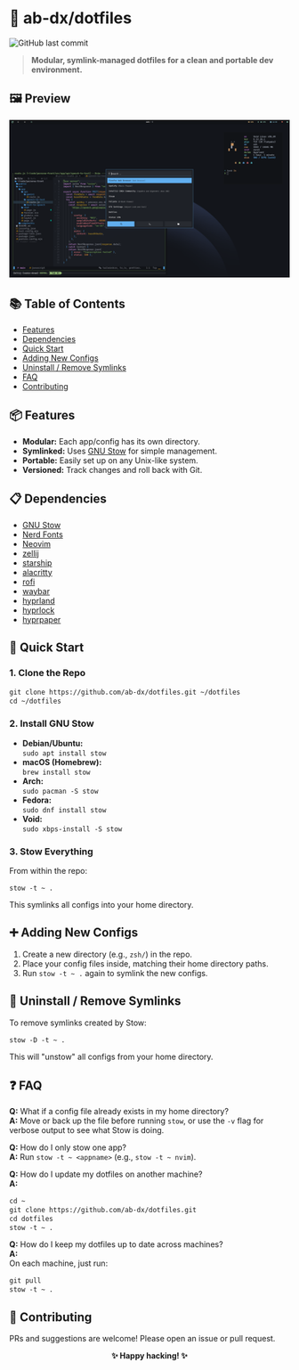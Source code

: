 # 🌟 ab-dx/dotfiles

![GitHub last commit](https://img.shields.io/github/last-commit/ab-dx/dotfiles)

> **Modular, symlink-managed dotfiles for a clean and portable dev environment.**

## 🖼️ Preview

![Screenshot](./assets/preview.png)

## 📚 Table of Contents

- [Features](#-features)
- [Dependencies](#-dependencies)
- [Quick Start](#-quick-start)
- [Adding New Configs](#-adding-new-configs)
- [Uninstall / Remove Symlinks](#-uninstall--remove-symlinks)
- [FAQ](#-faq)
- [Contributing](#-contributing)

## 📦 Features

- **Modular:** Each app/config has its own directory.
- **Symlinked:** Uses [GNU Stow](https://www.gnu.org/software/stow/) for simple management.
- **Portable:** Easily set up on any Unix-like system.
- **Versioned:** Track changes and roll back with Git.

## 📋 Dependencies

- [GNU Stow](https://www.gnu.org/software/stow/)
- [Nerd Fonts](https://github.com/ryanoasis/nerd-fonts)
- [Neovim](https://neovim.io/)
- [zellij](https://github.com/zellij-org/zellij)
- [starship](https://github.com/starship/starship)
- [alacritty](https://github.com/alacritty/alacritty)
- [rofi](https://github.com/davatorium/rofi)
- [waybar](https://github.com/Alexays/Waybar)
- [hyprland](https://github.com/hyprwm/Hyprland)
- [hyprlock](https://github.com/hyprwm/hyprlock/)
- [hyprpaper](https://github.com/hyprwm/hyprpaper)

## 🚀 Quick Start

### 1. **Clone the Repo**

```
git clone https://github.com/ab-dx/dotfiles.git ~/dotfiles
cd ~/dotfiles
```

### 2. **Install GNU Stow**

- **Debian/Ubuntu:**  
  `sudo apt install stow`
- **macOS (Homebrew):**  
  `brew install stow`
- **Arch:**  
  `sudo pacman -S stow`
- **Fedora:**  
  `sudo dnf install stow`
- **Void:**  
  `sudo xbps-install -S stow`

### 3. **Stow Everything**

From within the repo:

```
stow -t ~ .
```

This symlinks all configs into your home directory.

## ➕ Adding New Configs

1. Create a new directory (e.g., `zsh/`) in the repo.
2. Place your config files inside, matching their home directory paths.
3. Run `stow -t ~ .` again to symlink the new configs.

## 🧹 Uninstall / Remove Symlinks

To remove symlinks created by Stow:

```
stow -D -t ~ .
```

This will "unstow" all configs from your home directory.

## ❓ FAQ

**Q:** What if a config file already exists in my home directory?  
**A:** Move or back up the file before running `stow`, or use the `-v` flag for verbose output to see what Stow is doing.

**Q:** How do I only stow one app?  
**A:** Run `stow -t ~ <appname>` (e.g., `stow -t ~ nvim`).

**Q:** How do I update my dotfiles on another machine?  
**A:**

```
cd ~
git clone https://github.com/ab-dx/dotfiles.git
cd dotfiles
stow -t ~ .
```

**Q:** How do I keep my dotfiles up to date across machines?  
**A:**  
On each machine, just run:

```
git pull
stow -t ~ .
```

## 🤝 Contributing

PRs and suggestions are welcome! Please open an issue or pull request.

<p align="center">
  <b>✨ Happy hacking! ✨</b>
</p>
